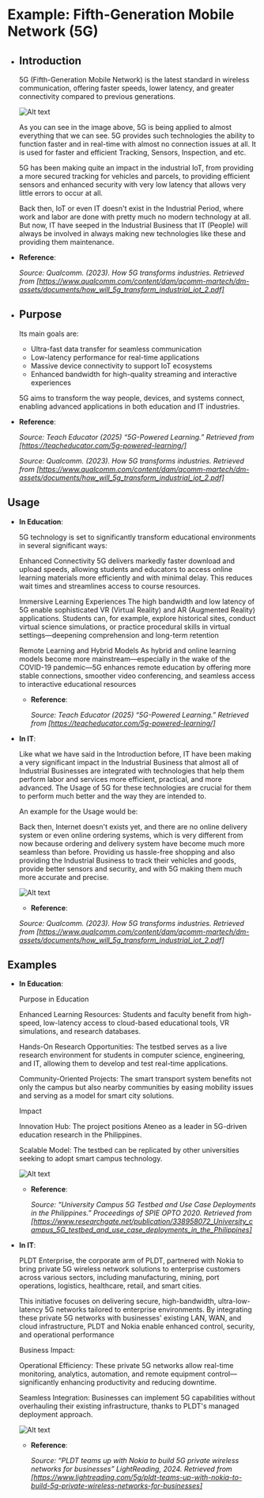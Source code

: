 # Example: Fifth-Generation Mobile Network (5G)

- ## Introduction

    5G (Fifth-Generation Mobile Network) is the latest standard in wireless communication, offering faster speeds, lower latency, and greater connectivity compared to previous generations.

    ![Alt text](https://i.imgur.com/uzZwoYi.png "Image Title")

    As you can see in the image above, 5G is being applied to almost everything that we can see. 5G provides such technologies the ability to function faster and in real-time with almost no connection issues at all. It is used for faster and efficient Tracking, Sensors, Inspection, and etc.

    5G has been making quite an impact in the industrial IoT, from providing a more secured tracking for vehicles and parcels, to providing efficient sensors and enhanced security with very low latency that allows very little errors to occur at all. 

    Back then, IoT or even IT doesn't exist in the Industrial Period, where work and labor are done with pretty much no modern technology at all. But now, IT have seeped in the Industrial Business that IT (People) will always be involved in always making new technologies like these and providing them maintenance.

- **Reference**:  

  _Source: Qualcomm. (2023). How 5G transforms industries. Retrieved from [https://www.qualcomm.com/content/dam/qcomm-martech/dm-assets/documents/how_will_5g_transform_industrial_iot_2.pdf]_


- ## Purpose

    Its main goals are:
    - Ultra-fast data transfer for seamless communication
    - Low-latency performance for real-time applications
    - Massive device connectivity to support IoT ecosystems
    - Enhanced bandwidth for high-quality streaming and interactive experiences

    5G aims to transform the way people, devices, and systems connect, enabling advanced applications in both education and IT industries.


- **Reference**:  

  _Source: Teach Educator (2025) “5G-Powered Learning.” Retrieved from [https://teacheducator.com/5g-powered-learning/]_

  _Source: Qualcomm. (2023). How 5G transforms industries. Retrieved from [https://www.qualcomm.com/content/dam/qcomm-martech/dm-assets/documents/how_will_5g_transform_industrial_iot_2.pdf]_


## Usage

- **In Education**:  

    5G technology is set to significantly transform educational environments in several significant ways:

    Enhanced Connectivity
    5G delivers markedly faster download and upload speeds, allowing students and educators to access online learning materials more efficiently and with minimal delay. This reduces wait times and streamlines access to course resources.

    Immersive Learning Experiences
    The high bandwidth and low latency of 5G enable sophisticated VR (Virtual Reality) and AR (Augmented Reality) applications. Students can, for example, explore historical sites, conduct virtual science simulations, or practice procedural skills in virtual settings—deepening comprehension and long-term retention 

    Remote Learning and Hybrid Models
    As hybrid and online learning models become more mainstream—especially in the wake of the COVID-19 pandemic—5G enhances remote education by offering more stable connections, smoother video conferencing, and seamless access to interactive educational resources 


  - **Reference**:  

    _Source: Teach Educator (2025) “5G-Powered Learning.” Retrieved from [https://teacheducator.com/5g-powered-learning/]_


- **In IT**:  

    Like what we have said in the Introduction before, IT have been making a very significant impact in the Industrial Business that almost all of Industrial Businesses are integrated with technologies that help them perform labor and services more efficient, practical, and more advanced. The Usage of 5G for these technologies are crucial for them to perform much better and the way they are intended to.

    An example for the Usage would be:

    Back then, Internet doesn't exists yet, and there are no online delivery system or even online ordering systems, which is very different from now because ordering and delivery system have become much more seamless than before. Providing us hassle-free shopping and also providing the Industrial Business to track their vehicles and goods, provide better sensors and security, and with 5G making them much more accurate and precise.

    

    ![Alt text](https://i.imgur.com/7ZCH25s.png "Image Title")

    - **Reference**:  

    _Source: Qualcomm. (2023). How 5G transforms industries. Retrieved from [https://www.qualcomm.com/content/dam/qcomm-martech/dm-assets/documents/how_will_5g_transform_industrial_iot_2.pdf]_

## Examples


- **In Education**:  

    Purpose in Education

    Enhanced Learning Resources: Students and faculty benefit from high-speed, low-latency access to cloud-based educational tools, VR simulations, and research databases.

    Hands-On Research Opportunities: The testbed serves as a live research environment for students in computer science, engineering, and IT, allowing them to develop and test real-time applications.

    Community-Oriented Projects: The smart transport system benefits not only the campus but also nearby communities by easing mobility issues and serving as a model for smart city solutions.

    Impact

    Innovation Hub: The project positions Ateneo as a leader in 5G-driven education research in the Philippines.

    Scalable Model: The testbed can be replicated by other universities seeking to adopt smart campus technology.

    ![Alt text](https://i.imgur.com/HcnWdht.png "Image Title")

  - **Reference**:  

    _Source: “University Campus 5G Testbed and Use Case Deployments in the Philippines.” Proceedings of SPIE OPTO 2020. Retrieved from [https://www.researchgate.net/publication/338958072_University_campus_5G_testbed_and_use_case_deployments_in_the_Philippines]_


- **In IT**:  

    PLDT Enterprise, the corporate arm of PLDT, partnered with Nokia to bring private 5G wireless network solutions to enterprise customers across various sectors, including manufacturing, mining, port operations, logistics, healthcare, retail, and smart cities.

    This initiative focuses on delivering secure, high-bandwidth, ultra-low-latency 5G networks tailored to enterprise environments. By integrating these private 5G networks with businesses' existing LAN, WAN, and cloud infrastructure, PLDT and Nokia enable enhanced control, security, and operational performance

    Business Impact:

    Operational Efficiency: These private 5G networks allow real-time monitoring, analytics, automation, and remote equipment control—significantly enhancing productivity and reducing downtime.

    Seamless Integration: Businesses can implement 5G capabilities without overhauling their existing infrastructure, thanks to PLDT's managed deployment approach.

    ![Alt text](https://www.techpatrl.com/wp-content/uploads/2019/03/Smart_Nokia_5G.jpg "Image Title")


  - **Reference**:  

    _Source: “PLDT teams up with Nokia to build 5G private wireless networks for businesses” LightReading, 2024. Retrieved from [https://www.lightreading.com/5g/pldt-teams-up-with-nokia-to-build-5g-private-wireless-networks-for-businesses]_